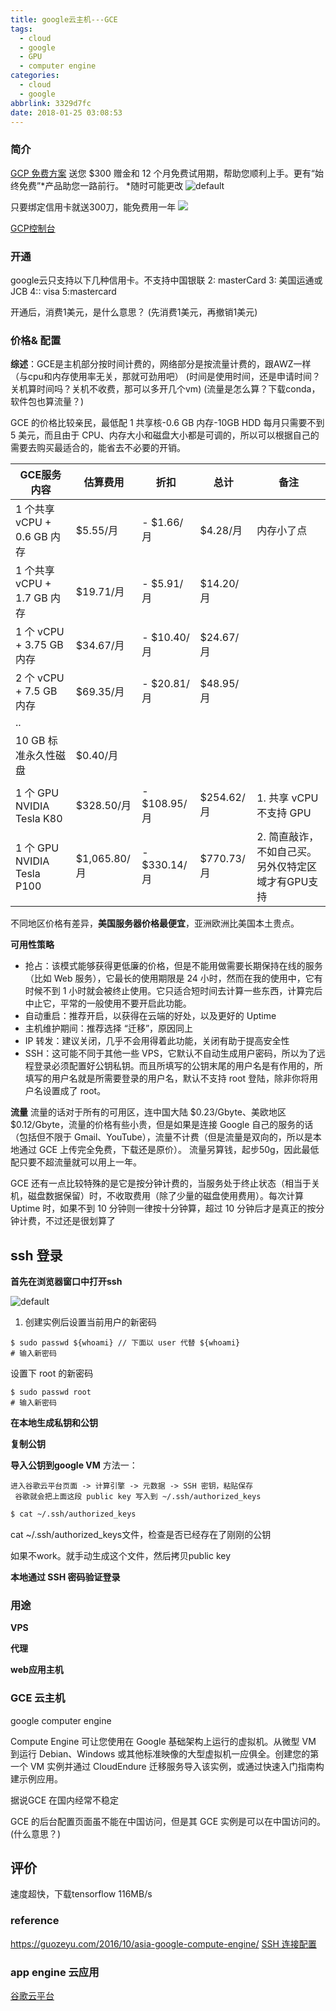 ```yaml
---
title: google云主机---GCE
tags:
  - cloud
  - google
  - GPU
  - computer engine
categories:
  - cloud
  - google
abbrlink: 3329d7fc
date: 2018-01-25 03:08:53
---
```

### 简介

[GCP 免费方案](https://cloud.google.com/free/?hl=zh-cn)
送您 $300 赠金和 12 个月免费试用期，帮助您顺利上手。更有“始终免费”*产品助您一路前行。
*随时可能更改
![default](https://user-images.githubusercontent.com/13825126/35475026-57ca6be4-03d2-11e8-9551-9af4410e254b.PNG)



只要绑定信用卡就送300刀，能免费用一年
<image src="https://user-images.githubusercontent.com/13825126/35471148-9fda0c4c-0390-11e8-8167-6484aac58ab5.PNG" />

[GCP控制台](https://console.cloud.google.com/?hl=zh-cn)

### 开通
google云只支持以下几种信用卡。不支持中国银联
2: masterCard
3: 美国运通或JCB
4:: visa
5:mastercard

开通后，消费1美元，是什么意思？ (先消费1美元，再撤销1美元)
### 价格& 配置

**综述**：GCE是主机部分按时间计费的，网络部分是按流量计费的，跟AWZ一样
（与cpu和内存使用率无关，那就可劲用吧）
(时间是使用时间，还是申请时间？关机算时间吗？关机不收费，那可以多开几个vm)
(流量是怎么算？下载conda，软件包也算流量？)

GCE 的价格比较亲民，最低配 1 共享核-0.6 GB 内存-10GB HDD 每月只需要不到 5 美元，而且由于 CPU、内存大小和磁盘大小都是可调的，所以可以根据自己的需要去购买最适合的，能省去不必要的开销。

| GCE服务内容                 | 估算费用     | 折扣         | 总计       | 备注                                   |
|-----------------------------|--------------|--------------|------------|----------------------------------------|
| 1 个共享 vCPU + 0.6 GB 内存 | $5.55/月     | - $1.66/月   | $4.28/月   | 内存小了点                             |
| 1 个共享 vCPU + 1.7 GB 内存 | $19.71/月    | - $5.91/月   | $14.20/月  |                                        |
| 1 个 vCPU + 3.75 GB 内存    | $34.67/月    | - $10.40/月  | $24.67/月  |                                        |
| 2 个 vCPU + 7.5 GB 内存     | $69.35/月    | - $20.81/月  | $48.95/月  |                                        |
| ..                          |              |              |            |                                        |
| 10 GB 标准永久性磁盘        | $0.40/月     |              |            |                                        |
|                             |              |              |            |                                        |
| 1 个 GPU NVIDIA Tesla K80   | $328.50/月   | - $108.95/月 | $254.62/月 | 1. 共享 vCPU 不支持 GPU                |
| 1 个 GPU NVIDIA Tesla P100  | $1,065.80/月 | - $330.14/月 | $770.73/月 | 2. 简直敲诈，不如自己买。另外仅特定区域才有GPU支持 |


不同地区价格有差异，**美国服务器价格最便宜**，亚洲欧洲比美国本土贵点。

**可用性策略**
- 抢占：该模式能够获得更低廉的价格，但是不能用做需要长期保持在线的服务（比如 Web 服务），它最长的使用期限是 24 小时，然而在我的使用中，它有时候不到 1 小时就会被终止使用。它只适合短时间去计算一些东西，计算完后中止它，平常的一般使用不要开启此功能。
- 自动重启：推荐开启，以获得在云端的好处，以及更好的 Uptime
- 主机维护期间：推荐选择 “迁移”，原因同上
- IP 转发：建议关闭，几乎不会用得着此功能，关闭有助于提高安全性
- SSH：这可能不同于其他一些 VPS，它默认不自动生成用户密码，所以为了远程登录必须配置好公钥私钥。而且所填写的公钥末尾的用户名是有作用的，所填写的用户名就是所需要登录的用户名，默认不支持 root 登陆，除非你将用户名设置成了 root。

**流量**
流量的话对于所有的可用区，连中国大陆 $0.23/Gbyte、美欧地区 $0.12/Gbyte，流量的价格有些小贵，但是如果是连接 Google 自己的服务的话（包括但不限于 Gmail、YouTube），流量不计费（但是流量是双向的，所以是本地通过 GCE 上传完全免费，下载还是原价）。
流量另算钱，起步50g，因此最低配只要不超流量就可以用上一年。








GCE 还有一点比较特殊的是它是按分钟计费的，当服务处于终止状态（相当于关机，磁盘数据保留）时，不收取费用（除了少量的磁盘使用费用）。每次计算 Uptime 时，如果不到 10 分钟则一律按十分钟算，超过 10 分钟后才是真正的按分钟计费，不过还是很划算了




## ssh 登录

**首先在浏览器窗口中打开ssh**

![default](https://user-images.githubusercontent.com/13825126/35474073-05e92d82-03c4-11e8-8db5-3fe45a631a50.PNG)

1. 创建实例后设置当前用户的新密码

```ssh
$ sudo passwd ${whoami} // 下面以 user 代替 ${whoami}
# 输入新密码
```

设置下 root 的新密码
```
$ sudo passwd root
# 输入新密码
```
**在本地生成私钥和公钥**

**复制公钥**

**导入公钥到google VM**
方法一：
```
进入谷歌云平台页面 -> 计算引擎 -> 元数据 -> SSH 密钥，粘贴保存
 谷歌就会把上面这段 public key 写入到 ~/.ssh/authorized_keys
```
```sh
$ cat ~/.ssh/authorized_keys
```
cat ~/.ssh/authorized_keys文件，检查是否已经存在了刚刚的公钥

如果不work。就手动生成这个文件，然后拷贝public key

**本地通过 SSH 密码验证登录**



### 用途



**VPS**


**代理**

**web应用主机**


### GCE 云主机
google computer engine

Compute Engine 可让您使用在 Google 基础架构上运行的虚拟机。从微型 VM 到运行 Debian、Windows 或其他标准映像的大型虚拟机一应俱全。创建您的第一个 VM 实例并通过 CloudEndure 迁移服务导入该实例，或通过快速入门指南构建示例应用。

据说GCE 在国内经常不稳定

GCE 的后台配置页面虽不能在中国访问，但是其 GCE 实例是可以在中国访问的。(什么意思？)



## 评价

速度超快，下载tensorflow 116MB/s




### reference
https://guozeyu.com/2016/10/asia-google-compute-engine/
[SSH 连接配置](https://www.jianshu.com/p/57e85cf3e50b)

### app engine 云应用







[谷歌云平台](https://console.cloud.google.com/home/dashboard)
